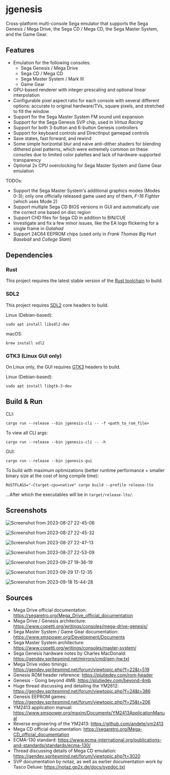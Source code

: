 # jgenesis

Cross-platform multi-console Sega emulator that supports the Sega Genesis / Mega Drive, the Sega CD / Mega CD, the Sega Master System, and the Game Gear.

## Features

* Emulation for the following consoles:
  * Sega Genesis / Mega Drive
  * Sega CD / Mega CD
  * Sega Master System / Mark III
  * Game Gear
* GPU-based renderer with integer prescaling and optional linear interpolation
* Configurable pixel aspect ratio for each console with several different options: accurate to original hardware/TVs, square pixels, and stretched to fill the window
* Support for the Sega Master System FM sound unit expansion
* Support for the Sega Genesis SVP chip, used in _Virtua Racing_
* Support for both 3-button and 6-button Genesis controllers
* Support for keyboard controls and DirectInput gamepad controls
* Save states, fast forward, and rewind
* Some simple horizontal blur and naive anti-dither shaders for blending dithered pixel patterns, which were extremely common on these consoles due to limited color palettes and lack of hardware-supported transparency
* Optional 2x CPU overclocking for Sega Master System and Game Gear emulation

TODOs:
* Support the Sega Master System's additional graphics modes (Modes 0-3); only one officially released game used any of them, _F-16 Fighter_ (which uses Mode 2)
* Support multiple Sega CD BIOS versions in GUI and automatically use the correct one based on disc region
* Support CHD files for Sega CD in addition to BIN/CUE
* Investigate and fix a few minor issues, like the EA logo flickering for a single frame in _Galahad_
* Support 24C64 EEPROM chips (used only in _Frank Thomas Big Hurt Baseball_ and _College Slam_)

## Dependencies

### Rust

This project requires the latest stable version of the [Rust toolchain](https://doc.rust-lang.org/book/ch01-01-installation.html) to build.

### SDL2

This project requires [SDL2](https://www.libsdl.org/) core headers to build.

Linux (Debian-based):
```
sudo apt install libsdl2-dev
```

macOS:
```
brew install sdl2
```

### GTK3 (Linux GUI only)

On Linux only, the GUI requires [GTK3](https://www.gtk.org/) headers to build.

Linux (Debian-based):
```
sudo apt install libgtk-3-dev
```

## Build & Run

CLI:
```
cargo run --release --bin jgenesis-cli -- -f <path_to_rom_file>
```

To view all CLI args:
```
cargo run --release --bin jgenesis-cli -- -h
```

GUI:
```
cargo run --release --bin jgenesis-gui
```

To build with maximum optimizations (better runtime performance + smaller binary size at the cost of long compile time):
```
RUSTFLAGS="-Ctarget-cpu=native" cargo build --profile release-lto
```
...After which the executables will be in `target/release-lto/`.

## Screenshots

![Screenshot from 2023-08-27 22-45-06](https://github.com/jsgroth/jgenesis/assets/1137683/7d1567ce-39ba-4645-9aff-3c6d6e0afb80)

![Screenshot from 2023-08-27 22-45-32](https://github.com/jsgroth/jgenesis/assets/1137683/90d96e18-57a8-4327-8d9d-385f55a718b3)

![Screenshot from 2023-08-27 22-47-13](https://github.com/jsgroth/jgenesis/assets/1137683/d2ec2bc6-de7d-4ff1-98c5-10a0c4db7391)

![Screenshot from 2023-08-27 22-53-09](https://github.com/jsgroth/jgenesis/assets/1137683/05a7c309-0706-4627-9b45-313f259cc494)

![Screenshot from 2023-09-27 19-36-19](https://github.com/jsgroth/jgenesis/assets/1137683/2684be78-c2db-4af3-81dc-4325eb25f440)

![Screenshot from 2023-09-29 17-12-35](https://github.com/jsgroth/jgenesis/assets/1137683/69ab2eb5-1a5f-42e3-abac-c660b5c359e7)

![Screenshot from 2023-09-18 15-44-28](https://github.com/jsgroth/jgenesis/assets/1137683/d70b708c-c1dc-4a9e-adda-11d2b1b8fa00)

## Sources

* Mega Drive official documentation: https://segaretro.org/Mega_Drive_official_documentation
* Mega Drive / Genesis architecture: https://www.copetti.org/writings/consoles/mega-drive-genesis/
* Sega Master System / Game Gear documentation: https://www.smspower.org/Development/Documents
* Sega Master System architecture: https://www.copetti.org/writings/consoles/master-system/
* Sega Genesis hardware notes by Charles MacDonald: https://gendev.spritesmind.net/mirrors/cmd/gen-hw.txt
* Mega Drive video timings: https://gendev.spritesmind.net/forum/viewtopic.php?f=22&t=519
* Genesis ROM header reference: https://plutiedev.com/rom-header
* Genesis - Going beyond 4MB: https://plutiedev.com/beyond-4mb
* Huge thread discussing and detailing the YM2612: https://gendev.spritesmind.net/forum/viewtopic.php?f=24&t=386
* Genesis EEPROM games: https://gendev.spritesmind.net/forum/viewtopic.php?f=25&t=206
* YM2413 application manual: https://www.smspower.org/maxim/Documents/YM2413ApplicationManual
* Reverse engineering of the YM2413: https://github.com/andete/ym2413
* Mega CD official documentation: https://segaretro.org/Mega-CD_official_documentation
* ECMA-130 standard: https://www.ecma-international.org/publications-and-standards/standards/ecma-130/
* Thread discussing details of Mega CD emulation: https://gendev.spritesmind.net/forum/viewtopic.php?t=3020
* SVP documentation by notaz, as well as earlier documentation work by Tasco Deluxe: https://notaz.gp2x.de/docs/svpdoc.txt
